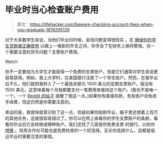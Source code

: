 # 毕业时当心检查账户费用

> 原文：<https://lifehacker.com/beware-checking-account-fees-when-you-graduate-1819295129>

对于大多数学生来说，当他们毕业的时候，金钱问题变得很现实 。在 [确保你的学生贷款被正确使用](https://twocents.lifehacker.com/make-sure-your-extra-student-loan-payment-is-applied-co-1709667429) 以跟上一堆新的开支之间，你学会了在财务上保持警惕。另一个需要注意的货币问题？支票账户费用。

Watch

你不一定要成为大学生才能获得一个免费的支票账户，但是它们通常对学生来说更容易获得。例如，我上大学时，在美国银行注册了一个学生账户。然而，在我毕业后不久，他们就把我转入了一个最低余额为 1500 美元的定期支票账户。我没有 1500 美元，这意味着每个月我都要支付一笔费用来维持这个账户。(我也不是唯一一个。一个 [Reddit 的帖子](https://www.reddit.com/r/personalfinance/comments/6c35ne/this_is_just_a_reminder_that_bank_of_america/) 提醒了我这一点。)如果你有直接存款，有些账户会免收手续费，但这仍然是你需要注意的。

幸运的是，我很快就意识到了这一点，但是如果你刚刚毕业，脑子里还想着上百万的其他任务，这就很容易错过了。你可以在网上查看你的学生支票账户的条款，看看你毕业后它会转换成哪种账户。我们还找了几家提供免费支票 的银行，以防你 [想换](https://twocents.lifehacker.com/how-to-painlessly-switch-banks-1537247659#_ga=2.184556460.48381325.1507584518-1268082208.1431441811) 。信用合作社可能也是免费检查的一个好选择。无论你选择什么，这都是临近毕业时需要注意的事情。